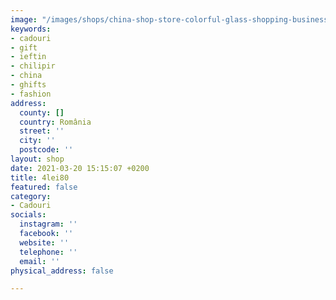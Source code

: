 ```yaml
---
image: "/images/shops/china-shop-store-colorful-glass-shopping-business-shop-collection-china.jpg"
keywords:
- cadouri
- gift
- ieftin
- chilipir
- china
- ghifts
- fashion
address:
  county: []
  country: România
  street: ''
  city: ''
  postcode: ''
layout: shop
date: 2021-03-20 15:15:07 +0200
title: 4lei80
featured: false
category:
- Cadouri
socials:
  instagram: ''
  facebook: ''
  website: ''
  telephone: ''
  email: ''
physical_address: false

---
```

